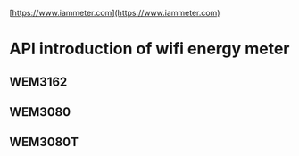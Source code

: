 

[https://www.iammeter.com](https://www.iammeter.com)

#  API introduction of wifi energy meter 
## WEM3162 
## WEM3080 
## WEM3080T
